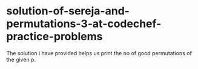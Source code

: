 # solution-of-sereja-and-permutations-3-at-codechef-practice-problems
The solution i have provided helps us print the no of good permutations of the given p.
